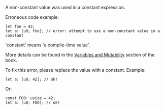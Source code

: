 A non-constant value was used in a constant expression.

Erroneous code example:

```compile_fail,E0435
let foo = 42;
let a: [u8; foo]; // error: attempt to use a non-constant value in a constant
```

'constant' means 'a compile-time value'.

More details can be found in the [Variables and Mutability] section of the book.

[Variables and Mutability]: https://doc.rust-lang.org/book/ch03-01-variables-and-mutability.html#differences-between-variables-and-constants

To fix this error, please replace the value with a constant. Example:

```
let a: [u8; 42]; // ok!
```

Or:

```
const FOO: usize = 42;
let a: [u8; FOO]; // ok!
```
